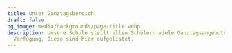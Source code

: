 ```yaml
---
title: Unser Ganztagsbereich
draft: false
bg_image: media/backgrounds/page-title.webp
description: Unsere Schule stellt allen Schülern viele Ganztagsangebote zur
  Verfügung. Diese sind hier aufgelistet.
---
```

